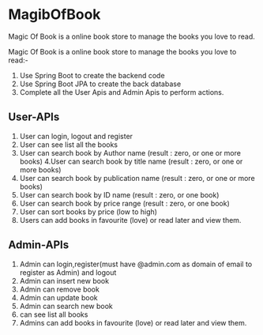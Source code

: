 # MagibOfBook
Magic Of Book is a online book store to manage the books you love to read.


Magic Of Book is a online book store to manage the books you love to read:-
1. Use Spring Boot to create the backend code
2. Use Spring Boot JPA to create the back database
3. Complete all the User Apis and Admin Apis to perform actions.
## User-APIs
1. User can login, logout and register
2. User can see list all the books
3. User can search book by Author name (result : zero, or one or more books) 
4.User can search book by title name (result : zero, or one or more books) 
5. User can search book by publication name (result : zero, or one or more books)
6. User can search book by ID name (result : zero, or one book)
7. User can search book by price range (result : zero, or one book)
8. User can sort books by price (low to high)
9. Users can add books in favourite (love) or read later and view them.
## Admin-APIs
1. Admin can login,register(must have @admin.com as domain of email to register as Admin) and logout
2. Admin can insert new book
3. Admin can remove book
4. Admin can update book
5. Admin can search new book
6. can see list all books
7. Admins can add books in favourite (love) or read later and view them.
